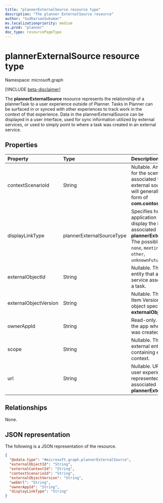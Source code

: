 ```yaml
---
title: "plannerExternalSource resource type"
description: "The planner ExternalSource resource"
author: "SudharsanSukumar"
ms.localizationpriority: medium
ms.prod: "planner"
doc_type: resourcePageType
---
```


# plannerExternalSource resource type

Namespace: microsoft.graph

[!INCLUDE [beta-disclaimer](../../includes/beta-disclaimer.md)]

The **plannerExternalSource** resource represents the relationship of a plannerTask to a user experience outside of Planner. Tasks in Planner can be surfaced in or synced with other experiences to track work in the context of that experience. Data in the plannerExternalSource can be displayed in a user interface, used for sync information utilized by external services, or used to simply point to where a task was created in an external service.

## Properties
|Property|Type|Description|
|:---|:---|:---|
|contextScenarioId|String|Nullable. An identifier for the scenario associated with this external source. This will generally take the form of **com.contoso.myapp**.|
|displayLinkType|plannerExternalSourceType|Specifies how an application should display the link to the associated **plannerExternalSource**. The possible values are: `none`, `meetingNotes`, `other`, `unknownFutureValue`.|
|externalObjectId|String|Nullable. The id of the entity that an external service associates with a task.|
|externalObjectVersion|String|Nullable. The external Item Version for the object specified by the **externalObjectId**.|
|ownerAppId|String|Read-only. The Id of the app where the task was created.|
|scope|String|Nullable. The id of the external entity's containing entity or context.|
|url|String|Nullable. URL of the user experience represented by the associated **plannerExternalSource**.|

## Relationships
None.

## JSON representation
The following is a JSON representation of the resource.
<!-- {
  "blockType": "resource",
  "@odata.type": "microsoft.graph.plannerExternalSource"
}
-->
``` json
{
  "@odata.type": "#microsoft.graph.plannerExternalSource",
  "externalObjectId": "String",
  "externalContextId": "String",
  "contextScenarioId": "String",
  "externalObjectVersion": "String",
  "webUrl": "String",
  "ownerAppId": "String",
  "displayLinkType": "String"
}
```

